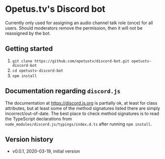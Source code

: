 # Opetus.tv's Discord bot

Currently only used for assigning an audio channel talk role (once) for all users. Should moderators remove the permission, then it will not be reassigned by the bot.

## Getting started

1. `git clone https://github.com/opetustv/discord-bot.git opetustv-discord-bot`
2. `cd opetustv-discord-bot`
3. `npm install`

## Documentation regarding `discord.js`

The documentation at https://discord.js.org is partially ok, at least for class attributes, but at least some of the method signatures listed there are simply incorrect/out-of-date. The best place to check method signatures is to read the TypeScript declarations from `node_modules/discord.js/typings/index.d.ts` after running `npm install`.

## Version history

- v0.0.1, 2020-03-19, initial version
